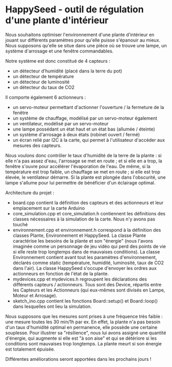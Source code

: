 # HappySeed - outil de régulation d'une plante d'intérieur

Nous souhaitons optimiser l'environnement d'une plante d'intérieur en jouant sur différents paramètres pour qu'elle puisse s'épanouir au mieux. Nous supposons qu'elle se situe dans une pièce où se trouve une lampe, un système d'arrosage et une fenêtre commandables.

Notre système est donc constitué de 4 capteurs :
- un détecteur d’humidité (placé dans la terre du pot)
- un détecteur de température
- un détecteur de luminosité
- un détecteur du taux de CO2

Il comporte également 6 actionneurs :
- un servo-moteur permettant d'actionner l'ouverture / la fermeture de la fenêtre
- un système de chauffage, modélisé par un servo-moteur également
- un ventilateur, modélisé par un servo-moteur
- une lampe possédant un état haut et un état bas (allumée / éteinte)
- un système d'arrosage à deux états (robinet ouvert / fermé)
- un écran relié par I2C à la carte, qui permet à l'utilisateur d'accéder aux mesures des capteurs.


Nous voulons donc contrôler le taux d'humidité de la terre de la plante : si elle n'a pas assez d'eau, l'arrosage se met en route ; et si elle en a trop, la fenêtre s'ouvre pour accélérer l'évaporation de l'eau.
De même, si la température est trop faible, un chauffage se met en route ; si elle est trop élevée, le ventilateur démarre.
Si la plante est plongée dans l'obscurité, une lampe s'allume pour lui permettre de bénéficier d'un éclairage optimal.


Architecture du projet :
- board.cpp contient la définition des capteurs et des actionneurs et leur emplacement sur la carte Arduino
- core_simulation.cpp et core_simulation.h contiennent les définitions des classes nécessaires à la simulation de la carte. Nous n'y avons pas touché
- environnement.cpp et environnement.h correspond à la définition des classes Plante, Environnement et HappySeed. La classe Plante caractérise les besoins de la plante et son "énergie" (nous l'avons imaginée comme un personnage de jeu vidéo qui perd des points de vie si elle reste trop longtemps dans de mauvaises conditions). La classe Environnement contient avant tout les paramètres d'environnement, déclarés comme static (température, humidité, luminosité, taux de CO2 dans l'air). La classe HappySeed s'occupe d'envoyer les ordres aux actionneurs en fonction de l'état de la plante.
- mydevices.cpp et mydevices.h regroupent les déclarations des différents capteurs / actionneurs. Tous sont des Device, répartis entre les Capteurs et les Actionneurs (qui eux-mêmes sont divisés en Lampe, Moteur et Arrosage).
- sketch_ino.cpp contient les fonctions Board::setup() et Board::loop() dans lesquelles ont lieu la simulation.


Nous supposons que les mesures sont prises à une fréquence très faible : une mesure toutes les 30 min/1h par ex. En effet, la plante n'a pas besoin d'un taux d'humidité optimal en permanence, elle possède une certaine souplesse. 
Pour illustrer sa "résilience", nous lui avons assigné une quantité d'énergie, qui augmente si elle est "à son aise" et qui se détériore si les conditions sont mauvaises trop longtemps. La plante meurt si son énergie est totalement épuisée.

Différentes améliorations seront apportées dans les prochains jours !
